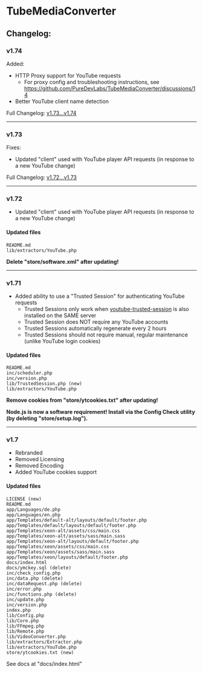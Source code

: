 # TubeMediaConverter

## Changelog:

### v1.74

Added:
- HTTP Proxy support for YouTube requests
  - For proxy config and troubleshooting instructions, see https://github.com/PureDevLabs/TubeMediaConverter/discussions/14
- Better YouTube client name detection

Full Changelog: [v1.73...v1.74](https://github.com/PureDevLabs/TubeMediaConverter/compare/v1.73...v1.74)

---

### v1.73

Fixes:
- Updated "client" used with YouTube player API requests (in response to a new YouTube change)

Full Changelog: [v1.72...v1.73](https://github.com/PureDevLabs/TubeMediaConverter/compare/v1.72...v1.73)

---

### v1.72
- Updated "client" used with YouTube player API requests (in response to a new YouTube change)

#### Updated files
```
README.md
lib/extractors/YouTube.php
```

**Delete "store/software.xml" after updating!**

---

### v1.71
- Added ability to use a "Trusted Session" for authenticating YouTube requests 
  - Trusted Sessions only work when [youtube-trusted-session](https://github.com/PureDevLabs/youtube-trusted-session) is also installed on the SAME server
  - Trusted Session does NOT require any YouTube accounts
  - Trusted Sessions automatically regenerate every 2 hours
  - Trusted Sessions should not require manual, regular maintenance (unlike YouTube login cookies)

#### Updated files
```
README.md
inc/scheduler.php
inc/version.php
lib/TrustedSession.php (new)
lib/extractors/YouTube.php
```

**Remove cookies from "store/ytcookies.txt" after updating!**

**Node.js is now a software requirement! Install via the Config Check utility (by deleting "store/setup.log").**

---

### v1.7
- Rebranded
- Removed Licensing
- Removed Encoding
- Added YouTube cookies support

#### Updated files
```
LICENSE (new)
README.md
app/Languages/de.php
app/Languages/en.php
app/Templates/default-alt/layouts/default/footer.php
app/Templates/default/layouts/default/footer.php
app/Templates/xeon-alt/assets/css/main.css
app/Templates/xeon-alt/assets/sass/main.sass
app/Templates/xeon-alt/layouts/default/footer.php
app/Templates/xeon/assets/css/main.css
app/Templates/xeon/assets/sass/main.sass
app/Templates/xeon/layouts/default/footer.php
docs/index.html
docs/ymckey.sql (delete)
inc/check_config.php
inc/data.php (delete)
inc/dataRequest.php (delete)
inc/error.php
inc/functions.php (delete)
inc/update.php
inc/version.php
index.php
lib/Config.php
lib/Core.php
lib/FFmpeg.php
lib/Remote.php
lib/VideoConverter.php
lib/extractors/Extractor.php
lib/extractors/YouTube.php
store/ytcookies.txt (new)
```

See docs at "docs/index.html"
